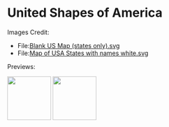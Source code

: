 # United Shapes of America


Images Credit:

* File:[Blank US Map (states only).svg](https://commons.wikimedia.org/wiki/File:Blank_US_Map_(states_only).svg)
* File:[Map of USA States with names white.svg](https://en.wikipedia.org/wiki/File:Map_of_USA_States_with_names_white.svg)

Previews:

<img src="https://upload.wikimedia.org/wikipedia/commons/thumb/1/13/Map_of_USA_States_with_names_white.svg/1280px-Map_of_USA_States_with_names_white.svg.png" width="100" />
<img src="https://upload.wikimedia.org/wikipedia/commons/thumb/1/1a/Blank_US_Map_%28states_only%29.svg/1280px-Blank_US_Map_%28states_only%29.svg.png" width="100" />
